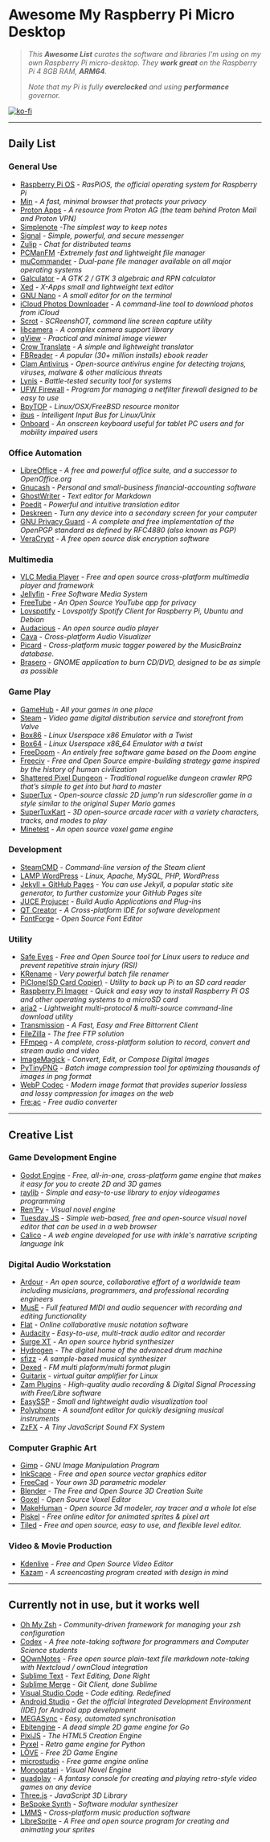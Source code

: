 # Awesome My Raspberry Pi Micro Desktop

> _This **Awesome List** curates the software and libraries I'm using on my own Raspberry Pi micro-desktop. They **work great** on the Raspberry Pi 4 8GB RAM, **ARM64**._
>
> _Note that my Pi is fully **overclocked** and using **performance** governor._

[![ko-fi](https://ko-fi.com/img/githubbutton_sm.svg)](https://ko-fi.com/H2H119QQ8)

---

## Daily List

### General Use

- [Raspberry Pi OS](https://www.raspberrypi.com/software/) _- RasPiOS, the official operating system for Raspberry Pi_
- [Min](https://minbrowser.org/) _- A fast, minimal browser that protects your privacy_
- [Proton Apps](https://protonapps.com/) _- A resource from Proton AG (the team behind Proton Mail and Proton VPN)_
- [Simplenote](https://simplenote.com/) _-The simplest way to keep notes_
- [Signal](https://www.signal.org/) _- Simple, powerful, and secure messenger_
- [Zulip](https://zulip.com/) _- Chat for distributed teams_
- [PCManFM](https://github.com/lxde/pcmanfm) _-Extremely fast and lightweight file manager_
- [muCommander](https://www.mucommander.com/) _- Dual-pane file manager available on all major operating systems_
- [Galculator](http://galculator.mnim.org/) _- A GTK 2 / GTK 3 algebraic and RPN calculator_
- [Xed](https://github.com/linuxmint/xed) _- X-Apps small and lightweight text editor_
- [GNU Nano](https://www.nano-editor.org/) _- A small editor for on the terminal_
- [iCloud Photos Downloader](https://github.com/icloud-photos-downloader/icloud_photos_downloader) _- A command-line tool to download photos from iCloud_
- [Scrot](https://github.com/resurrecting-open-source-projects/scrot) _- SCReenshOT, command line screen capture utility_
- [libcamera](https://libcamera.org/) _- A complex camera support library_
- [qView](https://interversehq.com/qview/) _- Practical and minimal image viewer_
- [Crow Translate](https://crow-translate.github.io/) _- A simple and lightweight translator_
- [FBReader](https://fbreader.org/) _- A popular (30+ million installs) ebook reader_
- [Clam Antivirus](http://www.clamav.net/) _- Open-source antivirus engine for detecting trojans, viruses, malware & other malicious threats_
- [Lynis](https://cisofy.com/lynis/) _- Battle-tested security tool for systems_
- [UFW Firewall](https://code.launchpad.net/ufw) _- Program for managing a netfilter firewall designed to be easy to use_
- [BpyTOP](https://github.com/aristocratos/bpytop) _- Linux/OSX/FreeBSD resource monitor_
- [ibus](https://github.com/ibus/ibus/wiki) _- Intelligent Input Bus for Linux/Unix_
- [Onboard](https://launchpad.net/onboard) _- An onscreen keyboard useful for tablet PC users and for mobility impaired users_

### Office Automation

- [LibreOffice](https://www.libreoffice.org/) _- A free and powerful office suite, and a successor to OpenOffice.org_
- [Gnucash](https://www.gnucash.org/) _- Personal and small-business financial-accounting software_
- [GhostWriter](https://invent.kde.org/office/ghostwriter) _- Text editor for Markdown_
- [Poedit](https://poedit.net/) _- Powerful and intuitive translation editor_
- [Deskreen](https://deskreen.com/) _- Turn any device into a secondary screen for your computer_
- [GNU Privacy Guard](https://gnupg.org/) _- A complete and free implementation of the OpenPGP standard as defined by RFC4880 (also known as PGP)_
- [VeraCrypt](https://www.veracrypt.fr/en/Home.html) _- A free open source disk encryption software_

### Multimedia

- [VLC Media Player](https://www.videolan.org/vlc/) _- Free and open source cross-platform multimedia player and framework_
- [Jellyfin](https://jellyfin.org/) _- Free Software Media System_
- [FreeTube](https://freetubeapp.io/) _- An Open Source YouTube app for privacy_
- [Lovspotify](https://github.com/spocon/lovspotify) _- Lovspotify Spotify Client for Raspberry Pi, Ubuntu and Debian_
- [Audacious](https://audacious-media-player.org/) _- An open source audio player_
- [Cava](https://github.com/karlstav/cava) _- Cross-platform Audio Visualizer_
- [Picard](https://picard.musicbrainz.org/) _- Cross-platform music tagger powered by the MusicBrainz database._
- [Brasero](https://wiki.gnome.org/Apps/Brasero/) _- GNOME application to burn CD/DVD, designed to be as simple as possible_

### Game Play

- [GameHub](https://tkashkin.github.io/projects/gamehub/) _- All your games in one place_
- [Steam](https://store.steampowered.com/) _- Video game digital distribution service and storefront from Valve_
- [Box86](https://box86.org/) _- Linux Userspace x86 Emulator with a Twist_
- [Box64](https://github.com/ptitSeb/box64) _- Linux Userspace x86_64 Emulator with a twist_
- [FreeDoom](https://freedoom.github.io/) _- An entirely free software game based on the Doom engine_
- [Freeciv](http://freeciv.org/) _- Free and Open Source empire-building strategy game inspired by the history of human civilization_
- [Shattered Pixel Dungeon](https://shatteredpixel.com/shatteredpd/) _- Traditional roguelike dungeon crawler RPG that’s simple to get into but hard to master_
- [SuperTux](https://www.supertux.org/) _- Open-source classic 2D jump'n run sidescroller game in a style similar to the original Super Mario games_
- [SuperTuxKart](https://supertuxkart.net/) _- 3D open-source arcade racer with a variety characters, tracks, and modes to play_
- [Minetest](https://www.minetest.net/) _- An open source voxel game engine_

### Development

- [SteamCMD](https://developer.valvesoftware.com/wiki/SteamCMD) _- Command-line version of the Steam client_
- [LAMP WordPress](https://projects.raspberrypi.org/en/projects/lamp-web-server-with-wordpress/) _- Linux, Apache, MySQL, PHP, WordPress_
- [Jekyll + GitHub Pages](https://docs.github.com/en/pages/setting-up-a-github-pages-site-with-jekyll) _- You can use Jekyll, a popular static site generator, to further customize your GitHub Pages site_
- [JUCE Projucer](https://juce.com/) _- Build Audio Applications and Plug-ins_
- [QT Creator](https://www.qt.io/product/development-tools) _- A Cross-platform IDE for sofware development_
- [FontForge](https://fontforge.org/) _- Open Source Font Editor_

### Utility

- [Safe Eyes](https://slgobinath.github.io/SafeEyes/) _- Free and Open Source tool for Linux users to reduce and prevent repetitive strain injury (RSI)_
- [KRename](https://apps.kde.org/krename/) _- Very powerful batch file renamer_
- [PiClone(SD Card Copier)](https://github.com/raspberrypi-ui/piclone) _- Utility to back up Pi to an SD card reader_
- [Raspberry Pi Imager](https://www.raspberrypi.com/software/) _- Quick and easy way to install Raspberry Pi OS and other operating systems to a microSD card_
- [aria2](https://aria2.github.io/) _- Lightweight multi-protocol & multi-source command-line download utility_
- [Transmission](https://transmissionbt.com/) _- A Fast, Easy and Free Bittorrent Client_
- [FileZilla](https://filezilla-project.org/) _- The free FTP solution_
- [FFmpeg](https://ffmpeg.org/) _- A complete, cross-platform solution to record, convert and stream audio and video_
- [ImageMagick](https://imagemagick.org/) _- Convert, Edit, or Compose Digital Images_
- [PyTinyPNG](https://pypi.org/project/pytinypng/) _- Batch image compression tool for optimizing thousands of images in png format_
- [WebP Codec](https://developers.google.com/speed/webp/) _- Modern image format that provides superior lossless and lossy compression for images on the web_
- [Fre:ac](https://www.freac.org/) _- Free audio converter_

---

## Creative List

### Game Development Engine

- [Godot Engine](https://godotengine.org/) _- Free, all-in-one, cross-platform game engine that makes it easy for you to create 2D and 3D games_
- [raylib](https://www.raylib.com/) _- Simple and easy-to-use library to enjoy videogames programming_
- [Ren'Py](https://renpy.org/) _- Visual novel engine_
- [Tuesday JS](https://kirilllive.github.io/tuesday-js/) _- Simple web-based, free and open-source visual novel editor that can be used in a web browser_
- [Calico](https://github.com/elliotherriman/calico) _- A web engine developed for use with inkle's narrative scripting language Ink_

### Digital Audio Workstation

- [Ardour](https://ardour.org/) _- An open source, collaborative effort of a worldwide team including musicians, programmers, and professional recording engineers_
- [MusE](https://muse-sequencer.github.io/) _- Full featured MIDI and audio sequencer with recording and editing functionality_
- [Flat](https://flat.io) _- Online collaborative music notation software_
- [Audacity](https://www.audacityteam.org/) _- Easy-to-use, multi-track audio editor and recorder_
- [Surge XT](https://surge-synth-team.org/surge/) _- An open source hybrid synthesizer_
- [Hydrogen](http://hydrogen-music.org/) _- The digital home of the advanced drum machine_
- [sfizz](https://sfz.tools/sfizz/) _- A sample-based musical synthesizer_
- [Dexed](https://asb2m10.github.io/dexed/) _- FM multi plaform/multi format plugin_
- [Guitarix](https://guitarix.org/) _- virtual guitar amplifier for Linux_
- [Zam Plugins](https://www.zamaudio.com/) _- High-quality audio recording & Digital Signal Processing with Free/Libre software_
- [EasySSP](https://au.tomatl.org/) _- Small and lightweight audio visualization tool_
- [Polyphone](https://www.polyphone-soundfonts.com/) _- A soundfont editor for quickly designing musical instruments_
- [ZzFX](https://killedbyapixel.github.io/ZzFX/) _- A Tiny JavaScript Sound FX System_

### Computer Graphic Art

- [Gimp](https://www.gimp.org/) _- GNU Image Manipulation Program_
- [InkScape](https://inkscape.org/) _- Free and open source vector graphics editor_
- [FreeCad](https://www.freecad.org/) _- Your own 3D parametric modeler_
- [Blender](https://www.blender.org/) _- The Free and Open Source 3D Creation Suite_
- [Goxel](https://goxel.xyz/) _- Open Source Voxel Editor_
- [MakeHuman](http://www.makehumancommunity.org/) _- Open source 3d modeler, ray tracer and a whole lot else_
- [Piskel](https://www.piskelapp.com/) _- Free online editor for animated sprites & pixel art_
- [Tiled](https://www.mapeditor.org/) _- Free and open source, easy to use, and flexible level editor._

### Video & Movie Production

- [Kdenlive](https://kdenlive.org/en/) _- Free and Open Source Video Editor_
- [Kazam](https://launchpad.net/kazam) _- A screencasting program created with design in mind_

---

## Currently not in use, but it works well

- [Oh My Zsh](https://ohmyz.sh/) _- Community-driven framework for managing your zsh configuration_
- [Codex](https://codexnotes.com/) _- A free note-taking software for programmers and Computer Science students_
- [QOwnNotes](https://www.qownnotes.org/) _- Free open source plain-text file markdown note-taking with Nextcloud / ownCloud integration_
- [Sublime Text](https://www.sublimetext.com/) _- Text Editing, Done Right_
- [Sublime Merge](https://www.sublimemerge.com/) _- Git Client, done Sublime_
- [Visual Studio Code](https://code.visualstudio.com/) _- Code editing. Redefined_
- [Android Studio](https://developer.android.com/studio/) _- Get the official Integrated Development Environment (IDE) for Android app development_
- [MEGASync](https://mega.io/syncing) _- Easy, automated synchronisation_
- [Ebitengine](https://ebitengine.org/) _- A dead simple 2D game engine for Go_
- [PixiJS](https://pixijs.com/) _- The HTML5 Creation Engine_
- [Pyxel](https://github.com/kitao/pyxel) _- Retro game engine for Python_
- [LÖVE](https://love2d.org/) _- Free 2D Game Engine_
- [microstudio](https://microstudio.dev/) _- Free game engine online_
- [Monogatari](https://monogatari.io/) _- Visual Novel Engine_
- [quadplay](https://morgan3d.github.io/quadplay/console/quadplay.html?IDE=1) _- A fantasy console for creating and playing retro-style video games on any device_
- [Three.js](https://threejs.org/) _- JavaScript 3D Library_
- [BeSpoke Synth](https://www.bespokesynth.com/) _- Software modular synthesizer_
- [LMMS](https://lmms.io/) _- Cross-platform music production software_
- [LibreSprite](https://libresprite.github.io/) _- A Free and open source program for creating and animating your sprites_